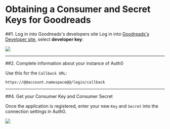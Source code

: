 # Obtaining a Consumer and Secret Keys for Goodreads

##1. Log in into Goodreads's developers site
Log in into [Goodreads's Developer site](https://www.goodreads.com/api), select __developer key__:

![](//cdn.auth0.com/docs/img/goodreads-register-1.png)

---

##2. Complete information about your instance of Auth0

Use this for the `Callback URL`:

	https://@@account.namespace@@/login/callback

---

##4. Get your Consumer Key and Consumer Secret

Once the application is registered, enter your new `Key` and `Secret` into the connection settings in Auth0.

![](//cdn.auth0.com/docs/img/goodreads-register-2.png)
